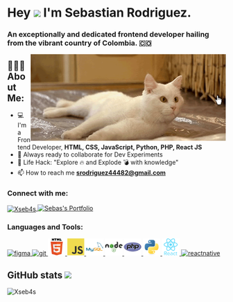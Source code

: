 <h1>Hey <img src="https://user-images.githubusercontent.com/42378118/110234147-e3259600-7f4e-11eb-95be-0c4047144dea.gif" width="30">
  I'm Sebastian Rodriguez.</h1>
<h3> An exceptionally and dedicated frontend developer hailing from the vibrant country of Colombia. 🇨🇴 </h3>

<p>
<img src="src/Cat-Chat.gif" alt="Xseb4s" width="450" height="200" align="right"  />
</p>

<h2 align="left">👨🏻‍💻 About Me:</h2>

- :computer: I'm a Frontend Developer, **HTML, CSS, JavaScript, Python, PHP, React JS**
- :rocket: Always ready to collaborate for Dev Experiments
- :dart: Life Hack: "Explore :fire: and Explode :bomb: with knowledge"
- :mailbox: How to reach me **srodriguez44482@gmail.com**

<h3 align="left">Connect with me:</h3>
<p align="left">
  <a href="https://www.linkedin.com/in/sebastian-rodriguez-760a57173/" target="_blank">
    <img align="center" src="https://raw.githubusercontent.com/rahuldkjain/github-profile-readme-generator/master/src/images/icons/Social/linked-in-alt.svg" alt="Xseb4s" height="30" width="40" />
  </a>
  <a href="https://xseb4s.github.io/Portfolio/" target="_blank">
    <img src="https://i.pinimg.com/originals/d5/b0/6a/d5b06aa1af60f982e04023bf5c21f4b1.png" alt="Sebas's Portfolio" height="30" width="40"/>
  </a>
</p>

<h3 align="left">Languages and Tools:</h3>
<p align="left"> <a href="https://www.figma.com/" target="_blank" rel="noreferrer"> <img src="https://www.vectorlogo.zone/logos/figma/figma-icon.svg" alt="figma" width="40" height="40"/> </a> <a href="https://git-scm.com/" target="_blank" rel="noreferrer"> <img src="https://www.vectorlogo.zone/logos/git-scm/git-scm-icon.svg" alt="git" width="40" height="40"/> </a> <a href="https://www.w3.org/html/" target="_blank" rel="noreferrer"> <img src="https://raw.githubusercontent.com/devicons/devicon/master/icons/html5/html5-original-wordmark.svg" alt="html5" width="40" height="40"/> </a> <a href="https://developer.mozilla.org/en-US/docs/Web/JavaScript" target="_blank" rel="noreferrer"> <img src="https://raw.githubusercontent.com/devicons/devicon/master/icons/javascript/javascript-original.svg" alt="javascript" width="40" height="40"/> </a> <a href="https://www.mysql.com/" target="_blank" rel="noreferrer"> <img src="https://raw.githubusercontent.com/devicons/devicon/master/icons/mysql/mysql-original-wordmark.svg" alt="mysql" width="40" height="40"/> </a> <a href="https://nodejs.org" target="_blank" rel="noreferrer"> <img src="https://raw.githubusercontent.com/devicons/devicon/master/icons/nodejs/nodejs-original-wordmark.svg" alt="nodejs" width="40" height="40"/> </a> <a href="https://www.php.net" target="_blank" rel="noreferrer"> <img src="https://raw.githubusercontent.com/devicons/devicon/master/icons/php/php-original.svg" alt="php" width="40" height="40"/> </a> <a href="https://www.python.org" target="_blank" rel="noreferrer"> <img src="https://raw.githubusercontent.com/devicons/devicon/master/icons/python/python-original.svg" alt="python" width="40" height="40"/> </a> <a href="https://reactjs.org/" target="_blank" rel="noreferrer"> <img src="https://raw.githubusercontent.com/devicons/devicon/master/icons/react/react-original-wordmark.svg" alt="react" width="40" height="40"/> </a> <a href="https://reactnative.dev/" target="_blank" rel="noreferrer"> <img src="https://reactnative.dev/img/header_logo.svg" alt="reactnative" width="40" height="40"/> </a> </p>

<h2> GitHub stats <img src="https://emojis.slackmojis.com/emojis/images/1621024394/39092/cat-roll.gif?1621024394" width="28" /></h2>
  <a href="#Xseb4s-title" >
  <img src="https://github-readme-stats.vercel.app/api?username=Xseb4s&show_icons=true" alt="Xseb4s" align="left" />
</a>
